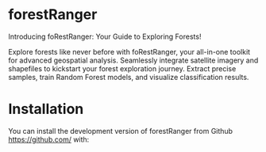 # forestRanger

Introducing foRestRanger: Your Guide to Exploring Forests!

Explore forests like never before with foRestRanger, your all-in-one toolkit for advanced geospatial analysis. Seamlessly integrate satellite imagery and shapefiles to kickstart your forest exploration journey. Extract precise samples, train Random Forest models, and visualize classification results.

# Installation

You can install the development version of forestRanger from Github <https://github.com/> with:
